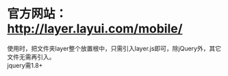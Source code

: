 # 官方网站：http://layer.layui.com/mobile/
使用时，把文件夹layer整个放置根中，只需引入layer.js即可，除jQuery外，其它文件无需再引入。  
jquery需1.8+
